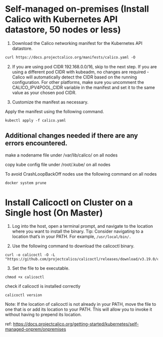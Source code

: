 # Self-managed on-premises (Install Calico with Kubernetes API datastore, 50 nodes or less)

1. Download the Calico networking manifest for the Kubernetes API datastore.
~~~ txt
curl https://docs.projectcalico.org/manifests/calico.yaml -O
~~~
2. If you are using pod CIDR 192.168.0.0/16, skip to the next step. If you are using a different pod CIDR with kubeadm, no changes are required - Calico will automatically detect the CIDR based on the running configuration. For other platforms, make sure you uncomment the CALICO_IPV4POOL_CIDR variable in the manifest and set it to the same value as your chosen pod CIDR.

3. Customize the manifest as necessary.
   
Apply the manifest using the following command.
~~~ txt
kubectl apply -f calico.yaml
~~~

## Additional changes needed if there are any errors encountered.

make a nodename file under /var/lib/calico/ on all nodes

copy kube config file under /root/.kube/ on all nodes

To avoid CrashLoopBackOff nodes use the following command on all nodes
~~~ txt
docker system prune
~~~

# Install Calicoctl on Cluster on a Single host (On Master)
1. Log into the host, open a terminal prompt, and navigate to the location where you want to install the binary.
Tip: Consider navigating to a location that’s in your PATH. For example, ``` /usr/local/bin/. ```

2. Use the following command to download the calicoctl binary.
```
curl -o calicoctl -O -L  "https://github.com/projectcalico/calicoctl/releases/download/v3.19.0/calicoctl" 
```
3. Set the file to be executable.
```
chmod +x calicoctl
```
check if calicoctl is installed correctly
```
calicoctl version
```
Note: If the location of calicoctl is not already in your PATH, move the file to one that is or add its location to your PATH. This will allow you to invoke it without having to prepend its location.














ref: https://docs.projectcalico.org/getting-started/kubernetes/self-managed-onprem/onpremises

